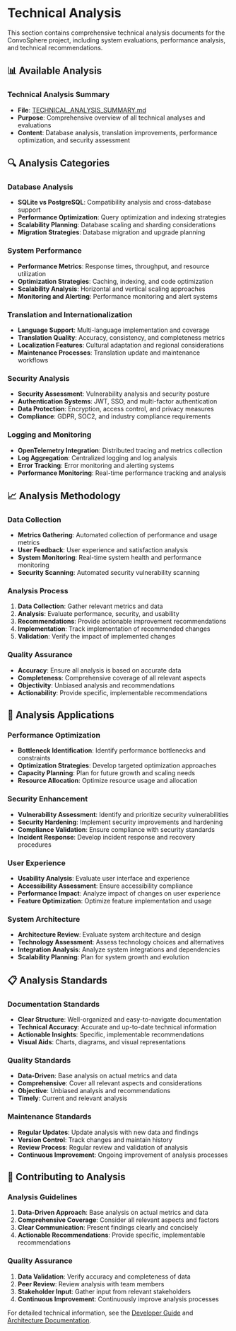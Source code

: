 # Technical Analysis

This section contains comprehensive technical analysis documents for the ConvoSphere project, including system evaluations, performance analysis, and technical recommendations.

## 📊 Available Analysis

### Technical Analysis Summary
- **File**: [TECHNICAL_ANALYSIS_SUMMARY.md](TECHNICAL_ANALYSIS_SUMMARY.md)
- **Purpose**: Comprehensive overview of all technical analyses and evaluations
- **Content**: Database analysis, translation improvements, performance optimization, and security assessment

## 🔍 Analysis Categories

### Database Analysis
- **SQLite vs PostgreSQL**: Compatibility analysis and cross-database support
- **Performance Optimization**: Query optimization and indexing strategies
- **Scalability Planning**: Database scaling and sharding considerations
- **Migration Strategies**: Database migration and upgrade planning

### System Performance
- **Performance Metrics**: Response times, throughput, and resource utilization
- **Optimization Strategies**: Caching, indexing, and code optimization
- **Scalability Analysis**: Horizontal and vertical scaling approaches
- **Monitoring and Alerting**: Performance monitoring and alert systems

### Translation and Internationalization
- **Language Support**: Multi-language implementation and coverage
- **Translation Quality**: Accuracy, consistency, and completeness metrics
- **Localization Features**: Cultural adaptation and regional considerations
- **Maintenance Processes**: Translation update and maintenance workflows

### Security Analysis
- **Security Assessment**: Vulnerability analysis and security posture
- **Authentication Systems**: JWT, SSO, and multi-factor authentication
- **Data Protection**: Encryption, access control, and privacy measures
- **Compliance**: GDPR, SOC2, and industry compliance requirements

### Logging and Monitoring
- **OpenTelemetry Integration**: Distributed tracing and metrics collection
- **Log Aggregation**: Centralized logging and log analysis
- **Error Tracking**: Error monitoring and alerting systems
- **Performance Monitoring**: Real-time performance tracking and analysis

## 📈 Analysis Methodology

### Data Collection
- **Metrics Gathering**: Automated collection of performance and usage metrics
- **User Feedback**: User experience and satisfaction analysis
- **System Monitoring**: Real-time system health and performance monitoring
- **Security Scanning**: Automated security vulnerability scanning

### Analysis Process
1. **Data Collection**: Gather relevant metrics and data
2. **Analysis**: Evaluate performance, security, and usability
3. **Recommendations**: Provide actionable improvement recommendations
4. **Implementation**: Track implementation of recommended changes
5. **Validation**: Verify the impact of implemented changes

### Quality Assurance
- **Accuracy**: Ensure all analysis is based on accurate data
- **Completeness**: Comprehensive coverage of all relevant aspects
- **Objectivity**: Unbiased analysis and recommendations
- **Actionability**: Provide specific, implementable recommendations

## 🚀 Analysis Applications

### Performance Optimization
- **Bottleneck Identification**: Identify performance bottlenecks and constraints
- **Optimization Strategies**: Develop targeted optimization approaches
- **Capacity Planning**: Plan for future growth and scaling needs
- **Resource Allocation**: Optimize resource usage and allocation

### Security Enhancement
- **Vulnerability Assessment**: Identify and prioritize security vulnerabilities
- **Security Hardening**: Implement security improvements and hardening
- **Compliance Validation**: Ensure compliance with security standards
- **Incident Response**: Develop incident response and recovery procedures

### User Experience
- **Usability Analysis**: Evaluate user interface and experience
- **Accessibility Assessment**: Ensure accessibility compliance
- **Performance Impact**: Analyze impact of changes on user experience
- **Feature Optimization**: Optimize feature implementation and usage

### System Architecture
- **Architecture Review**: Evaluate system architecture and design
- **Technology Assessment**: Assess technology choices and alternatives
- **Integration Analysis**: Analyze system integrations and dependencies
- **Scalability Planning**: Plan for system growth and evolution

## 📋 Analysis Standards

### Documentation Standards
- **Clear Structure**: Well-organized and easy-to-navigate documentation
- **Technical Accuracy**: Accurate and up-to-date technical information
- **Actionable Insights**: Specific, implementable recommendations
- **Visual Aids**: Charts, diagrams, and visual representations

### Quality Standards
- **Data-Driven**: Base analysis on actual metrics and data
- **Comprehensive**: Cover all relevant aspects and considerations
- **Objective**: Unbiased analysis and recommendations
- **Timely**: Current and relevant analysis

### Maintenance Standards
- **Regular Updates**: Update analysis with new data and findings
- **Version Control**: Track changes and maintain history
- **Review Process**: Regular review and validation of analysis
- **Continuous Improvement**: Ongoing improvement of analysis processes

## 🤝 Contributing to Analysis

### Analysis Guidelines
1. **Data-Driven Approach**: Base analysis on actual metrics and data
2. **Comprehensive Coverage**: Consider all relevant aspects and factors
3. **Clear Communication**: Present findings clearly and concisely
4. **Actionable Recommendations**: Provide specific, implementable recommendations

### Quality Assurance
1. **Data Validation**: Verify accuracy and completeness of data
2. **Peer Review**: Review analysis with team members
3. **Stakeholder Input**: Gather input from relevant stakeholders
4. **Continuous Improvement**: Continuously improve analysis processes

For detailed technical information, see the [Developer Guide](../developer-guide.md) and [Architecture Documentation](../architecture.md).